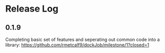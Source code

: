 # Release Log

## 0.1.9

Completing basic set of features and seperating out common code into a library:
https://github.com/rmetcalf9/dockJob/milestone/1?closed=1

